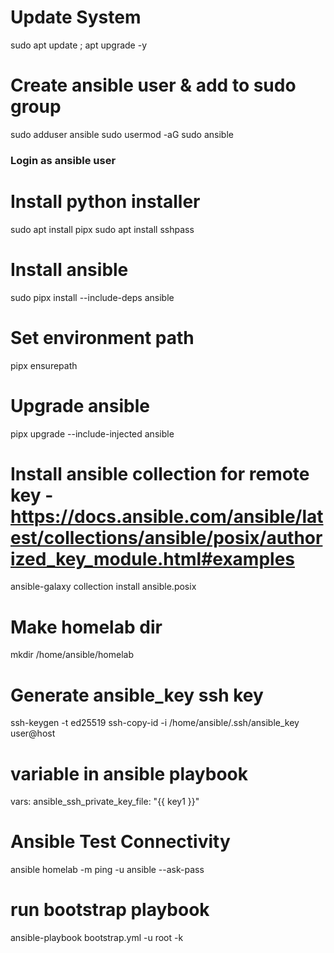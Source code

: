 # Update System
sudo apt update ; apt upgrade -y

# Create ansible user & add to sudo group
sudo adduser ansible
sudo usermod -aG sudo ansible

### Login as ansible user ###
# Install python installer
sudo apt install pipx
sudo apt install sshpass

# Install ansible
sudo pipx install --include-deps ansible

# Set environment path
pipx ensurepath

# Upgrade ansible
pipx upgrade --include-injected ansible

# Install ansible collection for remote key - https://docs.ansible.com/ansible/latest/collections/ansible/posix/authorized_key_module.html#examples
ansible-galaxy collection install ansible.posix

# Make homelab dir
mkdir /home/ansible/homelab

# Generate ansible_key ssh key
ssh-keygen -t ed25519
ssh-copy-id -i /home/ansible/.ssh/ansible_key user@host

# variable in ansible playbook
   vars:
     ansible_ssh_private_key_file: "{{ key1 }}"

# Ansible Test Connectivity
ansible homelab -m ping -u ansible --ask-pass

# run bootstrap playbook
ansible-playbook bootstrap.yml -u root -k
